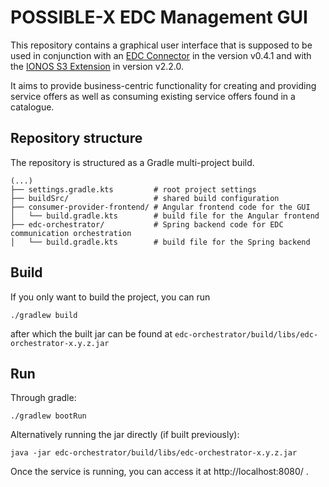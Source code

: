 # POSSIBLE-X EDC Management GUI

This repository contains a graphical user interface that is supposed to be used in conjunction with an [EDC Connector](https://github.com/eclipse-edc/Connector) in the version v0.4.1 and with the [IONOS S3 Extension](https://github.com/Digital-Ecosystems/edc-ionos-s3/) in version v2.2.0.

It aims to provide business-centric functionality for creating and providing service offers as well as consuming existing service offers found in a catalogue.

## Repository structure
The repository is structured as a Gradle multi-project build.

```
(...)
├── settings.gradle.kts         # root project settings
├── buildSrc/                   # shared build configuration
├── consumer-provider-frontend/ # Angular frontend code for the GUI
│   └── build.gradle.kts        # build file for the Angular frontend
├── edc-orchestrator/           # Spring backend code for EDC communication orchestration
│   └── build.gradle.kts        # build file for the Spring backend
```

## Build

If you only want to build the project, you can run
```
./gradlew build
```
after which the built jar can be found at `edc-orchestrator/build/libs/edc-orchestrator-x.y.z.jar`

## Run
Through gradle:
```
./gradlew bootRun
```

Alternatively running the jar directly (if built previously):
```
java -jar edc-orchestrator/build/libs/edc-orchestrator-x.y.z.jar
```

Once the service is running, you can access it at http://localhost:8080/ .